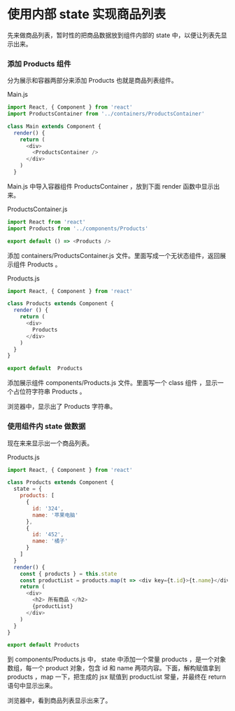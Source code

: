 # 使用内部 state 实现商品列表

先来做商品列表，暂时性的把商品数据放到组件内部的 state 中，以便让列表先显示出来。

### 添加 Products 组件

分为展示和容器两部分来添加 Products 也就是商品列表组件。

Main.js

```js
import React, { Component } from 'react'
import ProductsContainer from '../containers/ProductsContainer'

class Main extends Component {
  render() {
    return (
      <div>
        <ProductsContainer />
      </div>
    )
  }
```

Main.js 中导入容器组件 ProductsContainer ，放到下面 render 函数中显示出来。

ProductsContainer.js

```js
import React from 'react'
import Products from '../components/Products'

export default () => <Products />
```

添加 containers/ProductsContainer.js 文件。里面写成一个无状态组件，返回展示组件 Products 。

Products.js

```js
import React, { Component } from 'react'

class Products extends Component {
  render () {
    return (
      <div>
        Products
      </div>
    )
  }
}

export default  Products
```

添加展示组件 components/Products.js 文件。里面写一个 class 组件
，显示一个占位符字符串 Products 。

浏览器中，显示出了 Products 字符串。

### 使用组件内 state 做数据

现在来来显示出一个商品列表。

Products.js

```js
import React, { Component } from 'react'

class Products extends Component {
  state = {
    products: [
      {
        id: '324',
        name: '苹果电脑'
      },
      {
        id: '452',
        name: '橘子'
      }
    ]
  }
  render() {
    const { products } = this.state
    const productList = products.map(t => <div key={t.id}>{t.name}</div>)
    return (
      <div>
        <h2> 所有商品 </h2>
        {productList}
      </div>
    )
  }
}

export default Products
```

到 components/Products.js 中， state 中添加一个常量 products ，是一个对象数组，每一个 product 对象，包含 id 和 name 两项内容。下面，解构赋值拿到 products ，map 一下，把生成的 jsx 赋值到 productList 常量，并最终在 return 语句中显示出来。

浏览器中，看到商品列表显示出来了。
